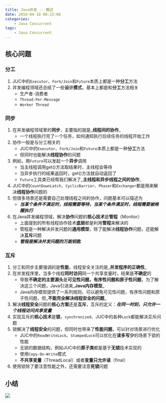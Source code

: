 ```yaml
---
title: Java并发 -- 概述
date: 2019-04-10 00:15:08
categories:
    - Java Concurrent
tags:
    - Java Concurrent
---
```


## 核心问题

### 分工
1. JUC中的`Executor`、`Fork/Join`和`Future`本质上都是一种**分工**方法
2. 并发编程领域还总结了一些**设计模式**，基本上都是和**分工**方法相关
    - 生产者-消费者
    - `Thread-Per-Message`
    - `Worker Thread`

<!-- more -->

### 同步
1. 在并发编程领域里的**同步**，主要指的就是_**线程间的协作**_
    - 一个线程执行完了一个任务，如何通知执行后续任务的线程开始工作
2. 协作一般是与分工相关的
    - JUC中的`Executor`、`Fork/Join`和`Future`本质上都是一种**分工**方法
    - 但同时也能解决**线程协作**的问题
3. 例如，用`Future`可以发起一个**异步**调用
    - 当主线程调用get()方法取结果时，主线程会等待
    - 当异步执行的结果返回时，get()方法就自动返回了
    - `Future`工具类已经帮我们解决了_**主线程和异步线程之间的协作**_
4. JUC中的`CountDownLatch`、`CyclicBarrier`、`Phaser`和`Exchanger`都是用来解决**线程协作**问题的
5. 但很多场景还是需要自己处理线程之间的协作，问题基本可以描述为
    - _**当某个条件不满足时，线程需要等待，当某个条件满足时，线程需要被唤醒执行**_
6. 在Java并发编程领域，解决**协作**问题的**核心技术**是**管程**（Monitor）
    - 上面提到的所有线程协作技术**底层**都是利用**管程**来解决的
    - 管程是一种解决并发问题的**通用模型**，除了能解决**线程协作**问题，还能解决**互斥**问题
    - _**管程是解决并发问题的万能钥匙**_

### 互斥
1. 分工和同步主要强调的是**性能**，线程安全关注的是_**并发程序的正确性**_
2. 在并发程序里，当多个线程**同时访问**同一个共享变量时，结果是**不确定**的
    - 导致**不确定的主要源头**是**可见性问题，有序性问题和原子性问题**，为了解决这三个问题，Java引进来_**Java内存模型**_
    - Java内存模型提供了一系列规则，可以避免可见性问题，有序性问题和原子性问题，但_**不能完全解决线程安全的问题**_
3. 解决**线程安全**问题的**核心方案**还是**互斥**，互斥的定义：_**在同一时刻，只允许一个线程访问共享变量**_
4. 实现互斥的**核心技术**是**锁**，`synchronized`、JUC中的各种`Lock`都能解决互斥问题
5. 锁解决了**线程安全**的问题，但同时也带来了**性能问题**，可以针对场景进行优化
    - JUC中的`ReadWriteLock`、`StampedLock`可以优化在**读多写少**的场景下锁的性能
    - 无锁的数据结构，例如JUC中的**原子类**都是基于**无锁**技术实现的
    - 使用`Copy-On-Write`模式
    - **不共享变量**（ThreadLocal）或者**变量只允许读**（final）
6. 使用锁除了要注意性能之外，还需要注意**死锁**问题

## 小结
<img src="https://java-concurrent-1253868755.cos.ap-guangzhou.myqcloud.com/java-concurrent-overview.png"/>

<!-- indicate-the-source -->
